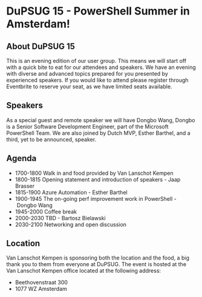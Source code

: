 # DuPSUG 15 - PowerShell Summer in Amsterdam!

## About DuPSUG 15

This is an evening edition of our user group. This means we will start off with a quick bite to eat for our attendees and speakers. We have an evening with diverse and advanced topics prepared for you presented by experienced speakers. If you would like to attend please register through Eventbrite to reserve your seat, as we have limited seats available.

## Speakers

As a special guest and remote speaker we will have Dongbo Wang, Dongbo is a Senior Software Development Engineer, part of the Microsoft PowerShell Team. We are also joined by Dutch MVP, Esther Barthel, and a third, yet to be announced, speaker.

## Agenda

* 1700-1800 Walk in and food provided by Van Lanschot Kempen
* 1800-1815 Opening statement and introduction of speakers - Jaap Brasser
* 1815-1900 Azure Automation - Esther Barthel
* 1900-1945 The on-going perf improvement work in PowerShell - Dongbo Wang
* 1945-2000 Coffee break
* 2000-2030 TBD - Bartosz Bielawski
* 2030-2100 Networking and open discussion

## Location

Van Lanschot Kempen is sponsoring both the location and the food, a big thank you to them from everyone at DuPSUG. The event is hosted at the Van Lanschot Kempen office located at the following address:

* Beethovenstraat 300
* 1077 WZ Amsterdam
